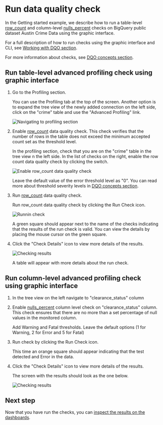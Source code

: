 # Run data quality check 

In the Getting started example, we describe how to run a table-level [row_count](../../checks/table/standard/row-count.md)
and column-level [nulls_percent](../../checks/column/nulls/not-nulls-percent.md) checks on BigQuery public dataset Austin
Crime Data using the graphic interface.

For a full description of how to run checks using the graphic interface and CLI, see [Working with DQO section](../../working-with-dqo/run-data-quality-checks/index.md).

For more information about checks, see [DQO concepts section](../../dqo-concepts/checks/index.md). 

## Run table-level advanced profiling check using graphic interface

1. Go to the Profiling section.

    You can use the Profiling tab at the top of the screen. Another option is to expand the tree view of the newly added connection on the 
left side, click on the "crime" table and use the "Advanced Profiling" link.

    ![Navigating to profiling section](https://docs.dqo.ai/docs/images/getting-started/austin-crime-table-view-link-to-profiling.jpg)

2. Enable [row_count](../../checks/table/standard/row-count.md) data quality check. This check verifies that the number of
   rows in the table does not exceed the minimum accepted count set as the threshold level.

    In the profiling section, check that you are on the "crime" table in the tree view n the left side. In the list of 
checks on the right, enable the row count data quality check by clicking the switch.

    ![Enable row_count data quality check](https://docs.dqo.ai/docs/images/getting-started/austin-crime-run-row_count-check.jpg)

   Leave the default value of the error threshold level as "0".  You can read more about threshold severity levels in [DQO concepts section](../../dqo-concepts/checks/#severity-levels).

3. Run [row_count](../../checks/table/standard/row-count.md) data quality check.

    Run row_count data quality check by clicking the Run Check icon.

    ![Runnin check](https://docs.dqo.ai/docs/images/getting-started/austin-crime-run-row_count-check.jpg)
    
    A green square should appear next to the name of the checks indicating that the results of the run check is valid.
    You can view the details by placing the mouse cursor on the green square.

4. Click the "Check Details" icon to view more details of the results.

    ![Checking results](https://docs.dqo.ai/docs/images/getting-started/austin-crime-row_count-check-results.jpg)

    A table will appear with more details about the run check.

## Run column-level advanced profiling check using graphic interface

1. In the tree view on the left navigate to "clearance_status" column

2. Enable [nulls_percent](../../checks/column/nulls/not-nulls-percent.md) column level check on "clearance_status" column. This check ensures
that there are no more than a set percentage of null values in the monitored column.

    Add Warning and Fatal thresholds. Leave the default options (1 for Warning, 2 for Error and 5 for Fatal)   

3. Run check by clicking the Run Check icon.

    This time an orange square should appear indicating that the test detected and Error in the data.

4. Click the "Check Details" icon to view more details of the results.

    The screen with the results should look as the one below. 

    ![Checking results](https://docs.dqo.ai/docs/images/getting-started/austin-crime-nulls_percent-check-results.jpg)

## Next step

Now that you have run the checks, you can [inspect the results on the dashboards](../../getting-started/run-data-quality-checks/inspect-results-on-dashbords.md).
